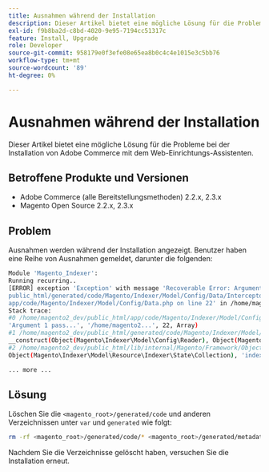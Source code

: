 ```yaml
---
title: Ausnahmen während der Installation
description: Dieser Artikel bietet eine mögliche Lösung für die Probleme bei der Installation von Adobe Commerce mit dem Web-Einrichtungs-Assistenten.
exl-id: f9b8ba2d-c8bd-4020-9e95-7194cc51317c
feature: Install, Upgrade
role: Developer
source-git-commit: 958179e0f3efe08e65ea8b0c4c4e1015e3c5bb76
workflow-type: tm+mt
source-wordcount: '89'
ht-degree: 0%

---
```


# Ausnahmen während der Installation

Dieser Artikel bietet eine mögliche Lösung für die Probleme bei der Installation von Adobe Commerce mit dem Web-Einrichtungs-Assistenten.

## Betroffene Produkte und Versionen

* Adobe Commerce (alle Bereitstellungsmethoden) 2.2.x, 2.3.x
* Magento Open Source 2.2.x, 2.3.x

## Problem

Ausnahmen werden während der Installation angezeigt. Benutzer haben eine Reihe von Ausnahmen gemeldet, darunter die folgenden:

```bash
Module 'Magento_Indexer':
Running recurring..
[ERROR] exception 'Exception' with message 'Recoverable Error: Argument 1 passed to Magento\Indexer\Model\Config\Data::__construct() must be an instance of Magento\Framework\Indexer\Config\Reader, instance of Magento\Indexer\Model\Config\Reader given, called in /home/magento2_dev/
public_html/generated/code/Magento/Indexer/Model/Config/Data/Interceptor.php on line 14 and defined in /home/magento2_dev/public_html/
app/code/Magento/Indexer/Model/Config/Data.php on line 22' in /home/magento2_dev/public_html/lib/internal/Magento/Framework/App/ErrorHandler.php:67
Stack trace:
#0 /home/magento2_dev/public_html/app/code/Magento/Indexer/Model/Config/Data.php(22): Magento\Framework\App\ErrorHandler->handler(4096,
'Argument 1 pass...', '/home/magento2...', 22, Array)
#1 /home/magento2_dev/public_html/generated/code/Magento/Indexer/Model/Config/Data/Interceptor.php(14): Magento\Indexer\Model\Config\Data->
__construct(Object(Magento\Indexer\Model\Config\Reader), Object(Magento\Framework\App\Cache\Type\Config), Object(Magento\Indexer\Model\Resource\Indexer\State\Collection), 'indexer_config')
#2 /home/magento2_dev/public_html/lib/internal/Magento/Framework/ObjectManager/Factory/AbstractFactory.php(103): Magento\Indexer\Model\Config\Data\Interceptor->__construct(Object(Magento\Indexer\Model\Config\Reader), Object(Magento\Framework\App\Cache\Type\Config),
Object(Magento\Indexer\Model\Resource\Indexer\State\Collection), 'indexer_config')

... more ...
```

## Lösung

Löschen Sie die `<magento_root>/generated/code` und anderen Verzeichnissen unter `var` und `generated` wie folgt:

```bash
rm -rf <magento_root>/generated/code/* <magento_root>/generated/metadata/* <magento_root>/var/cache/*
```

Nachdem Sie die Verzeichnisse gelöscht haben, versuchen Sie die Installation erneut.
